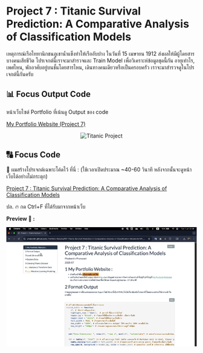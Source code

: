 # Project 7 : Titanic Survival Prediction: A Comparative Analysis of Classification Models

เหตุการณ์เรือไททานิกชนภูเขาน้ำแข็งทำให้เรืออับปาง ในวันที่ 15 เมษายน 1912 ส่งผลให้มีผู้โดยสารบางคนเสียชีวิต โปรเจกต์นี้เราจะมาสำรวจและ Train Model เพื่อวิเคราะห์ข้อมูลชุดนี้กัน
อายุเท่าไร, เพศไหน, พักอาศับอยู่บนชั้นโดยสารไหน, เดินทางคนเดียวหรือเป็นครอบครัว เราจะมาสำรวจดูในโปรเจกต์นี้กันครับ

## 📊 Focus Output Code

หน้าเว็บไซต์ Portfolio ที่เน้นดู Output ของ code

[My Portfolio Website (Project 7)](https://phubordin.github.io/My-Portfolio-Website/project_titanic_glm_dsb10.html)

<p align="center">
  <img src="https://github.com/Phubordin/My-Portfolio-Website/raw/main/project7.gif" alt="Titanic Project">
</p>


## 🔠 Focus Code
📍 ผมสร้างโปรเจกต์เฉพาะโค้ดไว้ ที่นี่ : (ใช้เวลาเปิดประมาณ ~40-60 วินาที หลังจากนั้นจะดูหน้าเว็บได้อย่างไม่กระตุก)

[Project 7 : Titanic Survival Prediction: A Comparative Analysis of Classification Models](https://phubordin.github.io/My-Portfolio-Website/P07-Titanic-Survival-Prediction-A-Comparative-Analysis-of-Classification-Models.html)  

ปล. 🔥 กด Ctrl+F ที่ได้รับมาจากหน้าเว็บ

**Preview 📸 :**

<p align="center">
  <img src="https://github.com/Phubordin/My-Portfolio-Website/raw/main/p7-preview-html.gif" alt="Titanic Project">
</p>

